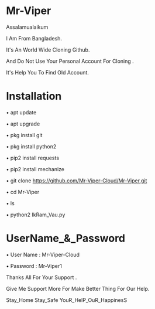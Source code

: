 # Mr-Viper

Assalamualaikum

I Am From Bangladesh.

It's An World Wide Cloning Github.

And Do Not Use Your Personal Account For Cloning .

It's Help You To Find Old Account.

# Installation
• apt update

• apt upgrade

• pkg install git

• pkg install python2

• pip2 install requests

• pip2 install mechanize

• git clone https://github.com/Mr-Viper-Cloud/Mr-Viper.git

• cd Mr-Viper

• ls

• python2 IkRam_Vau.py

# UserName_&_Password
• User Name : Mr-Viper-Cloud

• Password : Mr-Viper1

Thanks All For Your Support .

Give Me Support More For Make Better Thing For Our Help.

Stay_Home
Stay_Safe
YouR_HelP_OuR_HappinesS
